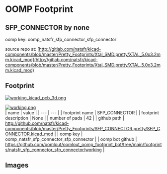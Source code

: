 # OOMP Footprint  
## SFP_CONNECTOR  by none  
  
oomp key: oomp_natsfr_sfp_connector_sfp_connector  
  
source repo at: [http://gitlab.com/natsfr/kicad-components/blob/master/Pretty_Footprints/Xtal_SMD.pretty/XTAL_5.0x3.2mm.kicad_mod](http://gitlab.com/natsfr/kicad-components/blob/master/Pretty_Footprints/Xtal_SMD.pretty/XTAL_5.0x3.2mm.kicad_mod)  
## Footprint  
  
[![working_kicad_pcb_3d.png](working_kicad_pcb_3d_600.png)](working_kicad_pcb_3d.png)  
  
[![working.png](working_600.png)](working.png)  
| name | value | 
| --- | --- | 
| footprint name | SFP_CONNECTOR | 
| footprint description | None | 
| number of pads | 42 | 
| github path | http://github.com/natsfr/kicad-components/blob/master/Pretty_Footprints/SFP_CONNECTOR.pretty/SFP_CONNECTOR.kicad_mod | 
| oomp key | oomp_natsfr_sfp_connector_sfp_connector | 
| oomp bot github | https://github.com/oomlout/oomlout_oomp_footprint_bot/tree/main/footprints/natsfr_sfp_connector_sfp_connector/working | 
## Images  

